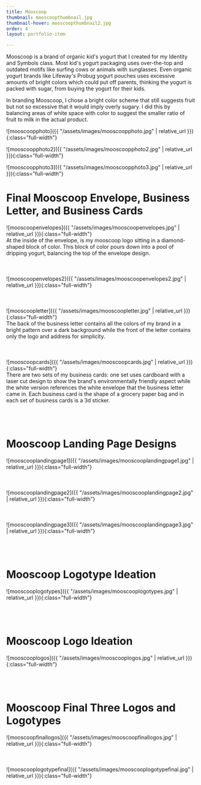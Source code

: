```yaml
---
title: Mooscoop
thumbnail: mooscoopthumbnail.jpg
thumbnail-hover: mooscoopthumbnail2.jpg
order: 4
layout: portfolio-item

---
```


Mooscoop is a brand of organic kid's yogurt that I created for my Identity and Symbols class. Most kid's yogurt packaging uses over-the-top and outdated motifs like surfing cows or animals with sunglasses. Even organic yogurt brands like Lifeway's Probug yogurt pouches uses excessive amounts of bright colors which could put off parents, thinking the yogurt is packed with sugar, from buying the yogurt for their kids.

In branding Mooscoop, I chose a bright color scheme that still suggests fruit but not so excessive that it would imply overly sugary. I did this by balancing areas of white space with color to suggest the smaller ratio of fruit to milk in the actual product.



![mooscoopphoto]({{ "/assets/images/mooscoopphoto.jpg" | relative_url }}){:class="full-width"}

![mooscoopphoto2]({{ "/assets/images/mooscoopphoto2.jpg" | relative_url }}){:class="full-width"}

![mooscoopphoto3]({{ "/assets/images/mooscoopphoto3.jpg" | relative_url }}){:class="full-width"}
<br>



<h1>Final Mooscoop Envelope, Business Letter, and Business Cards</h1>
![mooscoopenvelopes]({{ "/assets/images/mooscoopenvelopes.jpg" | relative_url }}){:class="full-width"}
<br>
At the inside of the envelope, is my mooscoop logo sitting in a diamond-shaped block of color. This block of color pours down into a pool of dripping yogurt, balancing the top of the envelope design.
<br><br><br><br>
![mooscoopenvelopes2]({{ "/assets/images/mooscoopenvelopes2.jpg" | relative_url }}){:class="full-width"}
<br><br><br><br>
![mooscoopletter]({{ "/assets/images/mooscoopletter.jpg" | relative_url }}){:class="full-width"}
<br>
The back of the business letter contains all the colors of my brand in a bright pattern over a dark background while the front of the letter contains only the logo and address for simplicity.
<br><br><br><br>
![mooscoopcards]({{ "/assets/images/mooscoopcards.jpg" | relative_url }}){:class="full-width"}
<br>
There are two sets of my business cards: one set uses cardboard with a laser cut design to show the brand's environmentally friendly aspect while the white version references the white envelope that the business letter came in. Each business card is the shape of a grocery paper bag and in each set of business cards is a 3d sticker.
<br><br><br><br>
<h1>Mooscoop Landing Page Designs</h1>
![mooscooplandingpage1]({{ "/assets/images/mooscooplandingpage1.jpg" | relative_url }}){:class="full-width"}
<br><br><br><br>
![mooscooplandingpage2]({{ "/assets/images/mooscooplandingpage2.jpg" | relative_url }}){:class="full-width"}
<br><br><br><br>
![mooscooplandingpage3]({{ "/assets/images/mooscooplandingpage3.jpg" | relative_url }}){:class="full-width"}
<br><br><br><br>
<h1>Mooscoop Logotype Ideation</h1>
![mooscooplogotypes]({{ "/assets/images/mooscooplogotypes.jpg" | relative_url }}){:class="full-width"}
<br><br><br><br>
<h1>Mooscoop Logo Ideation</h1>
![mooscooplogos]({{ "/assets/images/mooscooplogos.jpg" | relative_url }}){:class="full-width"}
<br><br><br><br>
<h1>Mooscoop Final Three Logos and Logotypes</h1>
![mooscoopfinallogos]({{ "/assets/images/mooscoopfinallogos.jpg" | relative_url }}){:class="full-width"}
<br><br><br><br>
![mooscooplogotypefinal]({{ "/assets/images/mooscooplogotypefinal.jpg" | relative_url }}){:class="full-width"}
<br>
<!--<h1>Business Set Rough Drafts</h1>
![mooscoopdraft1]({{ "/assets/images/mooscoopdraft1.jpg" | relative_url }}){:class="full-width"}
In this draft, I combined three bright colors in a playful, dripping effect to reflect the yogurt the brand would sell.
<br>
![mooscoopdraft2]({{ "/assets/images/mooscoopdraft2.jpg" | relative_url }}){:class="full-width"}
This design focuses on a mature look with its monochromatic color scheme. The design wasn't chosen because its didn't communicate the dairy aspect of the brand.
<br>
![mooscoopdraft3]({{ "/assets/images/mooscoopdraft3.jpg" | relative_url }}){:class="full-width"}
This theme focuses on the organic aspect of the brand with its use of earthly colors and "organic" shapes.-->
